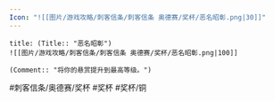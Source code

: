 ```yaml
---
Icon: "![[图片/游戏攻略/刺客信条/刺客信条 奥德赛/奖杯/恶名昭彰.png|30]]"
---
```

```ad-common-bronze-trophy
title: (Title:: "恶名昭彰")
![[图片/游戏攻略/刺客信条/刺客信条 奥德赛/奖杯/恶名昭彰.png|100]]

(Comment:: "将你的悬赏提升到最高等级。")
```

#刺客信条/奥德赛/奖杯 #奖杯 #奖杯/铜
